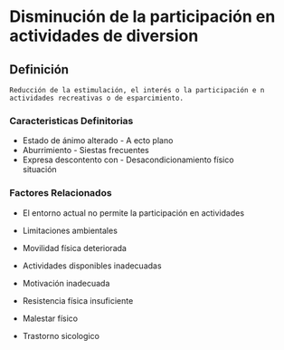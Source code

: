 # Disminución de la participación en actividades de diversion
## Definición
	Reducción de la estimulación, el interés o la participación e n actividades recreativas o de esparcimiento.

### Caracteristicas Definitorias
- Estado de ánimo alterado  - A ecto plano  
- Aburrimiento  - Siestas frecuentes  
- Expresa descontento con  - Desacondicionamiento 
físico  
 situación

### Factores Relacionados
- El entorno actual no permite la 
participación en actividades   
- Limitaciones ambientales   
- Movilidad física deteriorada   
- Actividades disponibles 
inadecuadas   
 
- Motivación inadecuada   
- Resistencia física insuficiente   
- Malestar físico   
- Trastorno sicologico

